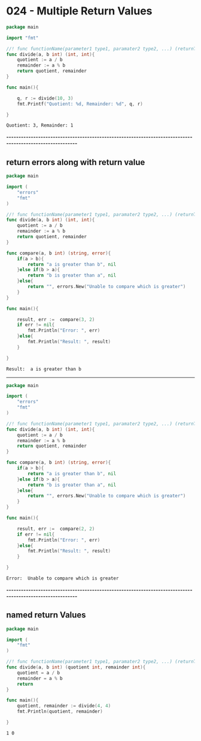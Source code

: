 # 024 - Multiple Return Values
```go
package main

import "fmt"

//! func functionName(parameter1 type1, paramater2 type2, ...) (returnType1, returnType2){}
func divide(a, b int) (int, int){
	quotient := a / b
	remainder := a % b
	return quotient, remainder
}

func main(){

	q, r := divide(10, 3)
	fmt.Printf("Quotient: %d, Remainder: %d", q, r)

}
```
```bash
Quotient: 3, Remainder: 1
```

**---------------------------------------------------------------------------------------------------------**

## return errors along with return value
```go
package main

import (
	"errors"
	"fmt"
)

//! func functionName(parameter1 type1, paramater2 type2, ...) (returnType1, returnType2){}
func divide(a, b int) (int, int){
	quotient := a / b
	remainder := a % b
	return quotient, remainder
}

func compare(a, b int) (string, error){
	if(a > b){ 
		return "a is greater than b", nil
	}else if(b > a){
		return "b is greater than a", nil
	}else{
		return "", errors.New("Unable to compare which is greater")
	}
}

func main(){

	result, err :=	compare(3, 2)
	if err != nil{
		fmt.Println("Error: ", err)
	}else{
		fmt.Println("Result: ", result)
	}

}
```
```bash
Result:  a is greater than b
```

---------------------------------------------------------------------------------------------------------

```go
package main

import (
	"errors"
	"fmt"
)

//! func functionName(parameter1 type1, paramater2 type2, ...) (returnType1, returnType2){}
func divide(a, b int) (int, int){
	quotient := a / b
	remainder := a % b
	return quotient, remainder
}

func compare(a, b int) (string, error){
	if(a > b){ 
		return "a is greater than b", nil
	}else if(b > a){
		return "b is greater than a", nil
	}else{
		return "", errors.New("Unable to compare which is greater")
	}
}

func main(){

	result, err :=	compare(2, 2)
	if err != nil{
		fmt.Println("Error: ", err)
	}else{
		fmt.Println("Result: ", result)
	}

}
```
```bash
Error:  Unable to compare which is greater
```

**---------------------------------------------------------------------------------------------------------**

## named return Values
```go
package main

import (
	"fmt"
)

//! func functionName(parameter1 type1, paramater2 type2, ...) (returnType1, returnType2){}
func divide(a, b int) (quotient int, remainder int){
	quotient = a / b
	remainder = a % b
	return
}

func main(){
	quotient, remainder := divide(4, 4)
	fmt.Println(quotient, remainder)

}
```
```bash
1 0
```
